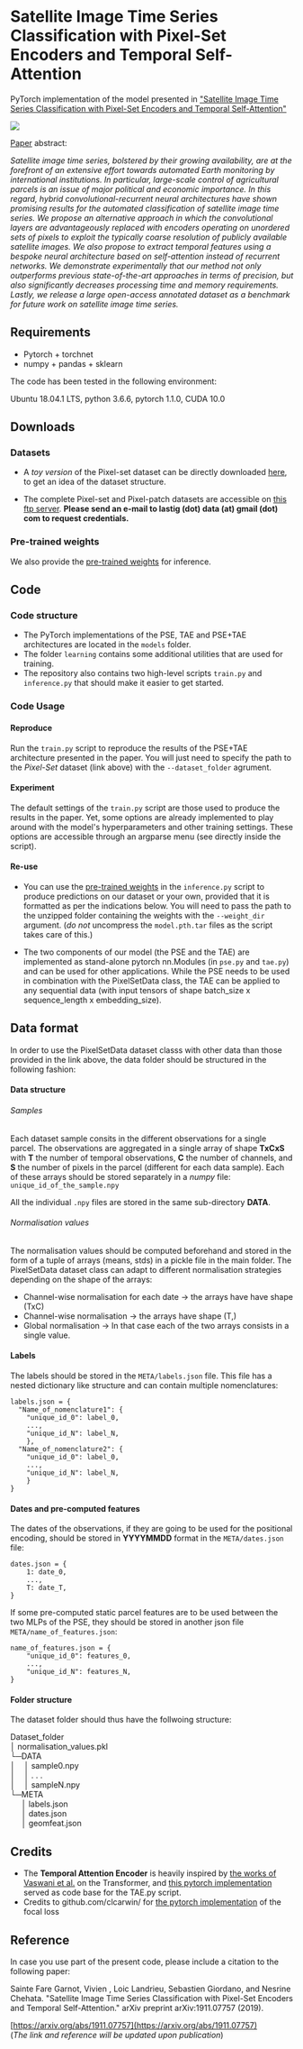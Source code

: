 # Satellite Image Time Series Classification with Pixel-Set Encoders and Temporal Self-Attention


PyTorch implementation of the model presented in 
["Satellite Image Time Series Classification with Pixel-Set Encoders 
and Temporal Self-Attention"](https://arxiv.org/abs/1911.07757)

![](./graphics/PSETAE.png)


[Paper](https://arxiv.org/abs/1911.07757) abstract:

*Satellite image time series, bolstered by their growing availability, are at the forefront of an extensive effort towards 
automated Earth monitoring by international institutions. In particular, large-scale control of agricultural parcels is 
an issue of major political and economic importance. In this regard, hybrid convolutional-recurrent neural architectures 
have shown promising results for the automated classification of satellite image time series. We propose 
an alternative approach in which the convolutional layers are advantageously replaced with encoders operating 
on unordered sets of pixels to exploit the typically coarse resolution of publicly available satellite images. 
We also propose to extract temporal features using a bespoke neural architecture based on self-attention 
instead of recurrent networks. We demonstrate experimentally that our method not only outperforms previous 
state-of-the-art approaches in terms of precision, but also significantly decreases processing time and memory 
requirements. Lastly, we release a large open-access annotated dataset as a benchmark 
for future work on satellite image time series.*

## Requirements
- Pytorch + torchnet
- numpy + pandas + sklearn

The code has been tested in the following environment:

Ubuntu 18.04.1 LTS, python 3.6.6, pytorch 1.1.0, CUDA 10.0


## Downloads

### Datasets

* A *toy version* of the Pixel-set dataset can be directly downloaded [here](http://recherche.ign.fr/llandrieu/TAE/S2-2017-T31TFM-PixelSet-TOY.zip), 
to get an idea of the dataset structure.

* The complete Pixel-set and Pixel-patch datasets are accessible on [this ftp server](ftp://ftp3.ign.fr/).
**Please send an e-mail to lastig (dot) data (at) gmail (dot) com to request credentials.**

### Pre-trained weights

We also provide the [pre-trained weights](http://recherche.ign.fr/llandrieu/TAE/PSETAE-PreTrainedWeights.zip) for inference. 

## Code 

### Code structure
- The PyTorch implementations of the PSE, TAE and PSE+TAE architectures are located in the `models` folder. 
- The folder `learning` contains some additional utilities that are used for training. 
- The repository also contains two 
high-level scripts `train.py` and `inference.py` that should make it easier to get started. 

### Code Usage 

#### Reproduce

Run the `train.py` script to reproduce the results of the PSE+TAE architecture presented in the paper. 
You will just need to specify the path to the *Pixel-Set* dataset (link above) with the `--dataset_folder` agrument. 

#### Experiment

The default settings of the `train.py` script are those used to produce the results in the paper. 
Yet, some options are already implemented to play around with the model's hyperparameters and other training settings. 
These options are accessible through an argparse menu (see directly inside the script). 


#### Re-use

- You can use the [pre-trained weights](http://recherche.ign.fr/llandrieu/TAE/PSETAE-PreTrainedWeights.zip) in the `inference.py` script to produce predictions on our dataset or your own, provided that it is formatted as per the indications below. You will need to pass the path to the unzipped folder containing the weights with the `--weight_dir` argument. (*do not* uncompress the `model.pth.tar` files as the script takes care of this.) 

- The two components of our model (the PSE and the TAE) are implemented as stand-alone 
pytorch nn.Modules (in `pse.py` and `tae.py`) and can be used for other applications.
While the PSE needs to be used in combination with the PixelSetData class, 
the TAE can be applied to any sequential data (with input tensors of shape batch_size x sequence_length x embedding_size). 

## Data format

In order to use the PixelSetData dataset classs with other data than those provided in the link above,
 the data folder should be structured in the following fashion: 
 
#### Data structure

###### Samples

Each dataset sample consits in the different observations for a single parcel. 
The observations are aggregated in a single array of shape **TxCxS** with **T** the number of temporal observations,
 **C** the number of channels, and **S** the number of pixels in the parcel (different for each data sample).
Each of these arrays should be stored separately in a *numpy* file: `unique_id_of_the_sample.npy`

All the individual `.npy` files are stored in the same sub-directory **DATA**.

###### Normalisation values
The normalisation values should be computed beforehand and stored in the form of a tuple of arrays (means, stds) 
in a pickle file in the main folder. The PixelSetData dataset class can adapt to different normalisation strategies 
depending on the shape of the arrays:
- Channel-wise normalisation for each date &rarr; the arrays have have shape (TxC)
- Channel-wise normalisation &rarr; the arrays have shape (T,)
- Global normalisation &rarr;  In that case each of the two arrays consists in a single value. 

#### Labels

The labels should be stored in the `META/labels.json` file. This file has a nested dictionary like structure and 
can contain multiple nomenclatures:


```
labels.json = {
  "Name_of_nomenclature1": {
    "unique_id_0": label_0,
    ...,
    "unique_id_N": label_N,
    }, 
  "Name_of_nomenclature2": {
    "unique_id_0": label_0,
    ...,
    "unique_id_N": label_N,
    }
}
```



#### Dates and pre-computed features 

The dates of the observations, if they are going to be used for the positional encoding,
 should be stored in **YYYYMMDD** format in the `META/dates.json` file:

```
dates.json = {
    1: date_0,
    ...,
    T: date_T,
}
```

If some pre-computed static parcel features are to be used between the two MLPs of the PSE, 
they should be stored in another json file `META/name_of_features.json`:

```
name_of_features.json = {
    "unique_id_0": features_0,
    ...,
    "unique_id_N": features_N,
}
```

#### Folder structure 
The dataset folder should thus have the follwoing structure:

Dataset_folder <br/>
│   normalisation_values.pkl     
└─DATA <br/>
│&nbsp;&nbsp;&nbsp;&nbsp;│  sample0.npy<br/>
│&nbsp;&nbsp;&nbsp;&nbsp;│  . . .<br/>
│&nbsp;&nbsp;&nbsp;&nbsp;│  sampleN.npy<br/>
└─META <br/>
 &nbsp;&nbsp;&nbsp;&nbsp; │  labels.json<br/>
 &nbsp;&nbsp;&nbsp;&nbsp; │  dates.json<br/>
 &nbsp;&nbsp;&nbsp;&nbsp; │  geomfeat.json<br/>






## Credits

- The **Temporal Attention Encoder** is heavily inspired by 
[the works of Vaswani et al.](https://papers.nips.cc/paper/7181-attention-is-all-you-need.pdf) on the Transformer, 
and [this pytorch implementation](https://github.com/jadore801120/attention-is-all-you-need-pytorch) 
served as code base for the TAE.py script. 
- Credits to  github.com/clcarwin/ for [the pytorch implementation](github.com/clcarwin/focal_loss_pytorch) 
of the focal loss

## Reference

In case you use part of the present code, please include a citation to the following paper:

Sainte Fare Garnot, Vivien , Loic Landrieu, Sebastien Giordano, and Nesrine Chehata. 
"Satellite Image Time Series Classification with Pixel-Set Encoders and Temporal Self-Attention." 
arXiv preprint arXiv:1911.07757 (2019).

[https://arxiv.org/abs/1911.07757](https://arxiv.org/abs/1911.07757)  
(*The link and reference will be updated upon publication*)

